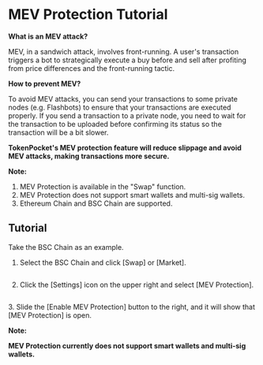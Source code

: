 # MEV Protection Tutorial

**What is an MEV attack?**

MEV, in a sandwich attack, involves front-running. A user's transaction triggers a bot to strategically execute a buy before and sell after profiting from price differences and the front-running tactic.

**How to prevent MEV?**

To avoid MEV attacks, you can send your transactions to some private nodes (e.g. Flashbots) to ensure that your transactions are executed properly. If you send a transaction to a private node, you need to wait for the transaction to be uploaded before confirming its status so the transaction will be a bit slower.

**TokenPocket's MEV protection feature will reduce slippage and avoid MEV attacks, making transactions more secure.**

**Note:**

1. MEV Protection is available in the "Swap" function.
2. MEV Protection does not support smart wallets and multi-sig wallets.
3. Ethereum Chain and BSC Chain are supported.

## Tutorial

Take the BSC Chain as an example.

1. Select the  BSC Chain and click \[Swap] or \[Market].

<figure><img src="https://lh7-us.googleusercontent.com/2qAKawxxM15nr0hRwaQNQS4NatkQtLpQnu9dTBEilgDf11sE9PsszNzg86QMxw_Pc9OWnbXhlOpSISVYtRnk9uKDgc8qN_yPYQ5hOhKcK8LuDcmFqgEb1XPjrTJacHaei4GGmtn4GaZeIehSg4Cq3fY" alt=""><figcaption></figcaption></figure>

2. Click the \[Settings] icon on the upper right and select \[MEV Protection].

<figure><img src="https://lh7-us.googleusercontent.com/y6MatvBWzJdT16yLGdGHc6dcnO6Z-YFRB0eV53mcuUj-dhiPARRzxuS1GvCzgU6yqIVtwYUndf_zvF-tRckq4Y7Cv7bILtldS7TJPIyZVhloSF3nFQGZGikPBEEJUfUIoyffILmYnIAnZxVliGuMU2w" alt=""><figcaption></figcaption></figure>

3\. Slide the \[Enable MEV Protection] button to the right, and it will show that \[MEV Protection] is open.

**Note:**

**MEV Protection currently does not support smart wallets and multi-sig wallets.**

<figure><img src="https://lh7-us.googleusercontent.com/e96xoZCT1JLK6YdP1wKCgPpimXfh47Twq1PGv8ifuvr5JZrWo2YjOZ-3myEh2ME8aDHiHgRN6VfOKH6r3JrUf6vM3Swrw6gqHHgyeYtNchkNQrD8xBr2hk9NFtGgu8CaIlNRoUFzBzdqEUPrwGfWQDY" alt=""><figcaption></figcaption></figure>
